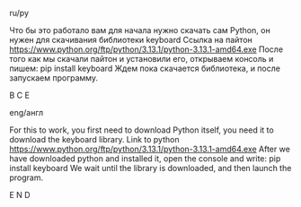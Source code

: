 ru/ру

Что бы это работало вам для начала нужно скачать сам Python, он нужен для скачивания библиотеки keyboard
Ссылка на пайтон https://www.python.org/ftp/python/3.13.1/python-3.13.1-amd64.exe
После того как мы скачали пайтон и установили его, открываем консоль и пишем: pip install keyboard
Ждем пока скачается библиотека, и после запускаем программу.

В
С
Е


eng/англ

For this to work, you first need to download Python itself, you need it to download the keyboard library.
Link to python https://www.python.org/ftp/python/3.13.1/python-3.13.1-amd64.exe
After we have downloaded python and installed it, open the console and write: pip install keyboard
We wait until the library is downloaded, and then launch the program.

E
N
D
